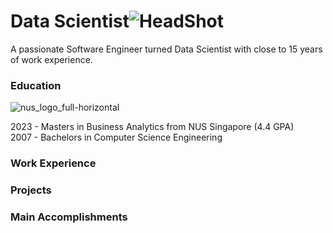 # Data Scientist![HeadShot](https://github.com/netgvarun2012/portfolio/assets/93938450/e2618fb2-e29a-47bb-a81e-3c78d195c800)

A passionate Software Engineer turned Data Scientist with close to 15 years of work experience.

### Education
![nus_logo_full-horizontal](https://github.com/netgvarun2012/portfolio/assets/93938450/45493d1d-a0cd-42f4-bac2-647adaadc8e3)

2023 - Masters in Business Analytics from NUS Singapore (4.4 GPA)       
2007 - Bachelors in Computer Science Engineering

### Work Experience

### Projects

### Main Accomplishments
